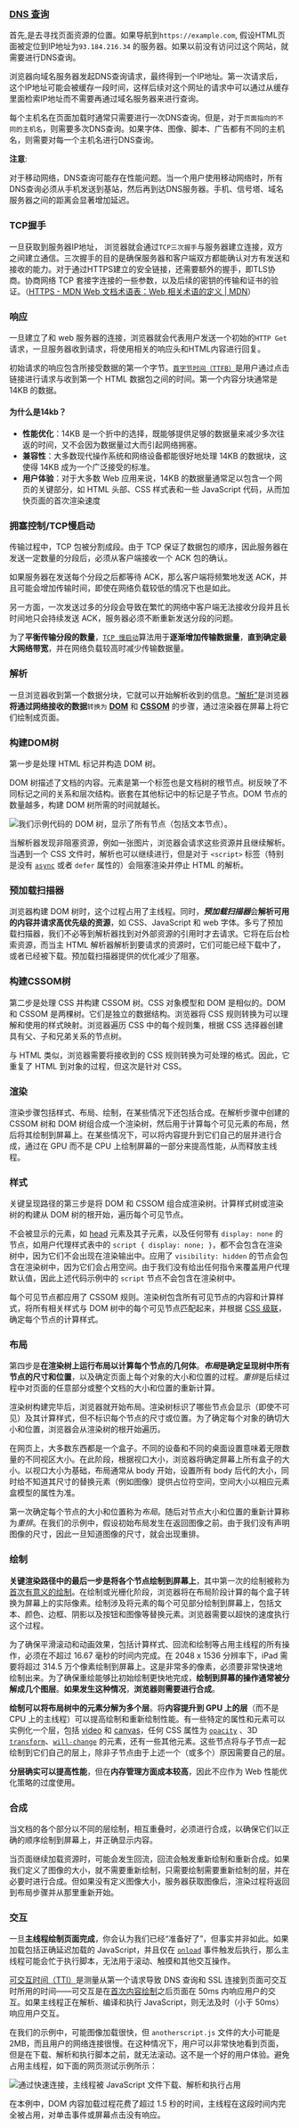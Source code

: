 ### [DNS 查询](https://developer.mozilla.org/zh-CN/docs/Web/Performance/How_browsers_work#dns_查询)

首先,是去寻找页面资源的位置。如果导航到`https://example.com`, 假设HTML页面被定位到IP地址为`93.184.216.34` 的服务器。如果以前没有访问过这个网站，就需要进行DNS查询。

浏览器向域名服务器发起DNS查询请求，最终得到一个IP地址。第一次请求后，这个IP地址可能会被缓存一段时间，这样后续对这个网址的请求中可以通过从缓存里面检索IP地址而不需要再通过域名服务器来进行查询。

每个主机名在页面加载时通常只需要进行一次DNS查询。但是，对于`页面指向的不同的主机名`，则需要多次DNS查询。如果字体、图像、脚本、广告都有不同的主机名，则需要对每一个主机名进行DNS查询。

**注意**:

对于移动网络，DNS查询可能存在性能问题。当一个用户使用移动网络时，所有DNS查询必须从手机发送到基站，然后再到达DNS服务器。手机、信号塔、域名服务器之间的距离会显著增加延迟。

### TCP握手

一旦获取到服务器IP地址， 浏览器就会通过`TCP三次握手`与服务器建立连接，双方之间建立通信。三次握手的目的是确保服务器和客户端双方都能确认对方有发送和接收的能力。对于通过HTTPS建立的安全链接，还需要额外的握手，即TLS协商。协商网络 TCP 套接字连接的一些参数，以及后续的密钥的传输和证书的验证。（[HTTPS - MDN Web 文档术语表：Web 相关术语的定义 | MDN](https://developer.mozilla.org/zh-CN/docs/Glossary/HTTPS)）

### 响应

一旦建立了和 web 服务器的连接，浏览器就会代表用户发送一个初始的`HTTP Get`请求，一旦服务器收到请求，将使用相关的响应头和HTML内容进行回复。

初始请求的响应包含所接受数据的第一个字节。[`首字节时间（TTFB）`](https://developer.mozilla.org/zh-CN/docs/Glossary/Time_to_first_byte)是用户通过点击链接进行请求与收到第一个 HTML 数据包之间的时间。第一个内容分块通常是 14KB 的数据。

#### **为什么是14kb？**

- **性能优化**：14KB 是一个折中的选择，既能够提供足够的数据量来减少多次往返的时间，又不会因为数据量过大而引起网络拥塞。
- **兼容性**：大多数现代操作系统和网络设备都能很好地处理 14KB 的数据块，这使得 14KB 成为一个广泛接受的标准。
- **用户体验**：对于大多数 Web 应用来说，14KB 的数据量通常足以包含一个网页的关键部分，如 HTML 头部、CSS 样式表和一些 JavaScript 代码，从而加快页面的首次渲染速度

### 拥塞控制/TCP慢启动

传输过程中，TCP 包被分割成段。由于 TCP 保证了数据包的顺序，因此服务器在发送一定数量的分段后，必须从客户端接收一个 ACK 包的确认。

如果服务器在发送每个分段之后都等待 ACK，那么客户端将频繁地发送 ACK，并且可能会增加传输时间，即使在网络负载较低的情况下也是如此。

另一方面，一次发送过多的分段会导致在繁忙的网络中客户端无法接收分段并且长时间地只会持续发送 ACK，服务器必须不断重新发送分段的问题。

为了**平衡传输分段的数量**，[`TCP 慢启动`](https://developer.mozilla.org/zh-CN/docs/Glossary/TCP_slow_start)算法用于**逐渐增加传输数据量**，**直到确定最大网络带宽**，并在网络负载较高时减少传输数据量。

### 解析

一旦浏览器收到第一个数据分块，它就可以开始解析收到的信息。[“解析”](https://developer.mozilla.org/zh-CN/docs/Glossary/Parse)是浏览器**将通过网络接收的数据**`转换为` **[DOM](https://developer.mozilla.org/zh-CN/docs/Glossary/DOM)** 和 **[CSSOM](https://developer.mozilla.org/zh-CN/docs/Glossary/CSSOM)** 的步骤，通过渲染器在屏幕上将它们绘制成页面。

### 构建DOM树

第一步是处理 HTML 标记并构造 DOM 树。

DOM 树描述了文档的内容。<html>元素是第一个标签也是文档树的根节点。树反映了不同标记之间的关系和层次结构。嵌套在其他标记中的标记是子节点。DOM 节点的数量越多，构建 DOM 树所需的时间就越长。

![我们示例代码的 DOM 树，显示了所有节点（包括文本节点）。](https://developer.mozilla.org/zh-CN/docs/Web/Performance/How_browsers_work/dom.gif)

当解析器发现非阻塞资源，例如一张图片，浏览器会请求这些资源并且继续解析。当遇到一个 CSS 文件时，解析也可以继续进行，但是对于 `<script>` 标签（特别是没有 [`async`](https://developer.mozilla.org/zh-CN/docs/Web/JavaScript/Reference/Statements/async_function) 或者 `defer` 属性的）会阻塞渲染并停止 HTML 的解析。

### 预加载扫描器

浏览器构建 DOM 树时，这个过程占用了主线程。同时，***预加载扫描器***会**解析可用的内容并请求高优先级的资源**，如 CSS、JavaScript 和 web 字体。多亏了预加载扫描器，我们不必等到解析器找到对外部资源的引用时才去请求。它将在后台检索资源，而当主 HTML 解析器解析到要请求的资源时，它们可能已经下载中了，或者已经被下载。预加载扫描器提供的优化减少了阻塞。

### 构建CSSOM树

第二步是处理 CSS 并构建 CSSOM 树。CSS 对象模型和 DOM 是相似的。DOM 和 CSSOM 是两棵树。它们是独立的数据结构。浏览器将 CSS 规则转换为可以理解和使用的样式映射。浏览器遍历 CSS 中的每个规则集，根据 CSS 选择器创建具有父、子和兄弟关系的节点树。

与 HTML 类似，浏览器需要将接收到的 CSS 规则转换为可处理的格式。因此，它重复了 HTML 到对象的过程，但这次是针对 CSS。

### 渲染

渲染步骤包括样式、布局、绘制，在某些情况下还包括合成。在解析步骤中创建的 CSSOM 树和 DOM 树组合成一个渲染树，然后用于计算每个可见元素的布局，然后将其绘制到屏幕上。在某些情况下，可以将内容提升到它们自己的层并进行合成，通过在 GPU 而不是 CPU 上绘制屏幕的一部分来提高性能，从而释放主线程。

### 样式

关键呈现路径的第三步是将 DOM 和 CSSOM 组合成渲染树。计算样式树或渲染树的构建从 DOM 树的根开始，遍历每个可见节点。

不会被显示的元素，如 [head](https://developer.mozilla.org/zh-CN/docs/Web/HTML/Element/head) 元素及其子元素，以及任何带有 `display: none` 的节点，如用户代理样式表中的 `script { display: none; }`，都不会包含在渲染树中，因为它们不会出现在渲染输出中。应用了 `visibility: hidden` 的节点会包含在渲染树中，因为它们会占用空间。由于我们没有给出任何指令来覆盖用户代理默认值，因此上述代码示例中的 `script` 节点不会包含在渲染树中。

每个可见节点都应用了 CSSOM 规则。渲染树包含所有可见节点的内容和计算样式，将所有相关样式与 DOM 树中的每个可见节点匹配起来，并根据 [CSS 级联](https://developer.mozilla.org/zh-CN/docs/Web/CSS/Cascade)，确定每个节点的计算样式。

### 布局

第四步是**在渲染树上运行布局以计算每个节点的几何体**。***布局*是确定呈现树中所有节点的尺寸和位置**，以及确定页面上每个对象的大小和位置的过程。*重排*是后续过程中对页面的任意部分或整个文档的大小和位置的重新计算。

渲染树构建完毕后，浏览器就开始布局。渲染树标识了哪些节点会显示（即使不可见）及其计算样式，但不标识每个节点的尺寸或位置。为了确定每个对象的确切大小和位置，浏览器会从渲染树的根开始遍历。

在网页上，大多数东西都是一个盒子。不同的设备和不同的桌面设置意味着无限数量的不同视区大小。在此阶段，根据视口大小，浏览器将确定屏幕上所有盒子的大小。以视口大小为基础，布局通常从 body 开始，设置所有 body 后代的大小，同时给不知道其尺寸的替换元素（例如图像）提供占位符空间，空间大小以相应元素盒模型的属性为准。

第一次确定每个节点的大小和位置称为*布局*。随后对节点大小和位置的重新计算称为*重排*。在我们的示例中，假设初始布局发生在返回图像之前。由于我们没有声明图像的尺寸，因此一旦知道图像的尺寸，就会出现重排。

### 绘制

**关键渲染路径中的最后一步是将各个节点绘制到屏幕上**，其中第一次的绘制被称为[首次有意义的绘制](https://developer.mozilla.org/zh-CN/docs/Glossary/First_meaningful_paint)。在绘制或光栅化阶段，浏览器将在布局阶段计算的每个盒子转换为屏幕上的实际像素。绘制涉及将元素的每个可见部分绘制到屏幕上，包括文本、颜色、边框、阴影以及按钮和图像等替换元素。浏览器需要以超快的速度执行这个过程。

为了确保平滑滚动和动画效果，包括计算样式、回流和绘制等占用主线程的所有操作，必须在不超过 16.67 毫秒的时间内完成。在 2048 x 1536 分辨率下，iPad 需要将超过 314.5 万个像素绘制到屏幕上。这是非常多的像素，必须要非常快速地绘制出来。为了确保重绘能够比初始绘制更快地完成，**绘制到屏幕的操作通常被分解成几个图层**。**如果发生这种情况**，**浏览器则需要进行合成**。

**绘制可以将布局树中的元素分解为多个层**。将**内容提升到 GPU 上的层**（而不是 CPU 上的主线程）可以提高绘制和重新绘制性能。有一些特定的属性和元素可以实例化一个层，包括 [video](https://developer.mozilla.org/zh-CN/docs/Web/HTML/Element/video) 和 [canvas](https://developer.mozilla.org/zh-CN/docs/Web/HTML/Element/canvas)，任何 CSS 属性为 [`opacity`](https://developer.mozilla.org/zh-CN/docs/Web/CSS/opacity) 、3D [`transform`](https://developer.mozilla.org/zh-CN/docs/Web/CSS/transform)、[`will-change`](https://developer.mozilla.org/zh-CN/docs/Web/CSS/will-change) 的元素，还有一些其他元素。这些节点将与子节点一起绘制到它们自己的层上，除非子节点由于上述一个（或多个）原因需要自己的层。

**分层确实可以提高性能**，但在**内存管理方面成本较高**，因此不应作为 Web 性能优化策略的过度使用。

### 合成

当文档的各个部分以不同的层绘制，相互重叠时，必须进行合成，以确保它们以正确的顺序绘制到屏幕上，并正确显示内容。

当页面继续加载资源时，可能会发生回流，回流会触发重新绘制和重新合成。如果我们定义了图像的大小，就不需要重新绘制，只需要绘制需要重新绘制的层，并在必要时进行合成。但如果没有定义图像大小，服务器获取图像后，渲染过程将返回到布局步骤并从那里重新开始。

### 交互

一旦**主线程绘制页面完成**，你会认为我们已经“准备好了”，但事实并非如此。如果加载包括正确延迟加载的 JavaScript，并且仅在 [`onload`](https://developer.mozilla.org/zh-CN/docs/Web/API/Window/load_event) 事件触发后执行，那么主线程可能会忙于执行脚本，无法用于滚动、触摸和其他交互操作。

[可交互时间（TTI）](https://developer.mozilla.org/zh-CN/docs/Glossary/Time_to_interactive)是测量从第一个请求导致 DNS 查询和 SSL 连接到页面可交互时所用的时间——可交互是在[首次内容绘制](https://developer.mozilla.org/zh-CN/docs/Glossary/First_contentful_paint)之后页面在 50ms 内响应用户的交互。如果主线程正在解析、编译和执行 JavaScript，则无法及时（小于 50ms）响应用户交互。

在我们的示例中，可能图像加载很快，但 `anotherscript.js` 文件的大小可能是 2MB，而且用户的网络连接很慢。在这种情况下，用户可以非常快地看到页面，但是在下载、解析和执行脚本之前，就无法滚动。这不是一个好的用户体验。避免占用主线程，如下面的网页测试示例所示：

![通过快速连接，主线程被 JavaScript 文件下载、解析和执行占用](https://developer.mozilla.org/zh-CN/docs/Web/Performance/How_browsers_work/visa_network.png)

在本例中，DOM 内容加载过程花费了超过 1.5 秒的时间，主线程在这段时间内完全被占用，对单击事件或屏幕点击没有响应。